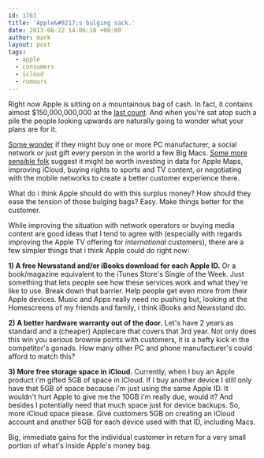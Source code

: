 ```yaml
---
id: 1763
title: 'Apple&#8217;s bulging sack.'
date: 2013-08-22 14:06:18 +00:00
author: mark
layout: post
tags:
  - apple
  - consumers
  - icloud
  - rumours
---
```

Right now Apple is sitting on a mountainous bag of cash. In fact, it contains almost $150,000,000,000 at the [last count](http://www.macrumors.com/2013/07/23/apple-reports-q3-2013-quarterly-results-6-9-billion-profit-on-35-3-billion-in-revenue/). And when you're sat atop such a pile the people looking upwards are naturally going to wonder what your plans are for it.

[Some wonder](http://www.businessinsider.com/apple-cash-pile-2013-7) if they might buy one or more PC manufacturer, a social network or just gift every person in the world a few Big Macs. [Some more sensible folk](http://www.slate.com/blogs/moneybox/2013/05/28/market_share_vs_profit.html) suggest it might be worth investing in data for Apple Maps, improving iCloud, buying rights to sports and TV content, or negotiating with the mobile networks to create a better customer experience there.

What do i think Apple should do with this surplus money? How should they ease the tension of those bulging bags? Easy. Make things better for the customer.

While improving the situation with network operators or buying media content are good ideas that I tend to agree with (especially with regards improving the Apple TV offering for _international_ customers), there are a few simpler things that i think Apple could do right now:

**1) A free Newsstand and/or iBooks download for each Apple ID.** Or a book/magazine equivalent to the iTunes Store's Single of the Week. Just something that lets people see how these services work and what they're like to use. Break down that barrier. Help people get even more from their Apple devices. Music and Apps really need no pushing but, looking at the Homescreens of my friends and family, i think iBooks and Newsstand do.

**2) A better hardware warranty out of the door.** Let's have 2 years as standard and a (cheaper) Applecare that covers that 3rd year. Not only does this win you serious brownie points with customers, it is a hefty kick in the competitor's gonads. How many other PC and phone manufacturer's could afford to match this?

**3) More free storage space in iCloud.** Currently, when I buy an Apple product i'm gifted 5GB of space in iCloud. If I buy another device I still only have that 5GB of space because i'm just using the same Apple ID. It wouldn't hurt Apple to give me the 10GB i'm really due, would it? And besides I potentially need that much space just for device backups. So, more iCloud space please. Give customers 5GB on creating an iCloud account and another 5GB for each device used with that ID, including Macs.

Big, immediate gains for the individual customer in return for a very small portion of what's inside Apple's money bag.
